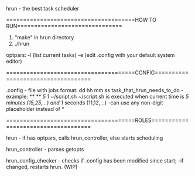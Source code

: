 hrun - the best task scheduler

======================================HOW TO RUN===============================

  1. "make" in hrun directory
  2. ./hrun
     
  optpars: 
    -l (list current tasks)
    -e (edit .config with your default system editor)

======================================CONFIG===================================

  .config - file with jobs
    format: dd hh mm ss task_that_hrun_needs_to_do
      -example: ** ** *5 1* ~/script.sh
        ~/script.sh is executed when current time is *5 minutes (15,25,...) and 1* seconds (11,12,...)
      -can use any non-digit placeholder instead of *

======================================ROLES====================================

  hrun - if has optpars, calls hrun_controller, else starts scheduling
  
  hrun_controller - parses getopts
  
  hrun_config_checker - checks if .config has been modified since start;
    -if changed, restarts hrun. (WIP)
